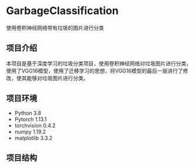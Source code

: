 # GarbageClassification
使用卷积神经网络带有垃圾的图片进行分类


## 项目介绍
本项目是基于深度学习的垃圾分类项目，使用卷积神经网络对垃圾图片进行分类，使用了VGG16模型，使用了迁移学习的思想，将VGG16模型的最后一层进行了修改，使其能够对垃圾图片进行分类。

## 项目环境
- Python 3.8
- Pytorch 1.13.1
- torchvision 0.4.2
- numpy 1.19.2
- matplotlib 3.3.2

## 项目结构